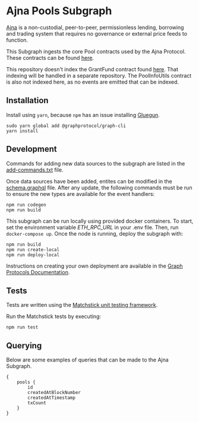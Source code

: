 # Ajna Pools Subgraph

[Ajna](https://www.ajna.finance/) is a non-custodial, peer-to-peer, permissionless lending, borrowing and trading system that requires no governance or external price feeds to function.

This Subgraph ingests the core Pool contracts used by the Ajna Protocol. These contracts can be found [here](https://github.com/ajna-finance/contracts).

This repository doesn't index the GrantFund contract found [here](https://github.com/ajna-finance/ecosystem-coordination). That indexing will be handled in a separate repository. The PoolInfoUtils contract is also not indexed here, as no events are emitted that can be indexed.

## Installation
Install using `yarn`, because `npm` has an issue installing [Gluegun](https://github.com/infinitered/gluegun).
```
sudo yarn global add @graphprotocol/graph-cli
yarn install
```

## Development

Commands for adding new data sources to the subgraph are listed in the [add-commands.txt](./add-commands.txt) file.

Once data sources have been added, entites can be modified in the [schema.graphql](./schema.graphql) file. After any update, the following commands must be run to ensure the new types are available for the event handlers:
```
npm run codegen
npm run build
```

This subgraph can be run locally using provided docker containers. To start, set the environment variable *ETH_RPC_URL* in your .env file. Then, run `docker-compose up`. Once the node is running, deploy the subgraph with:
```
npm run build
npm run create-local
npm run deploy-local
```

Instructions on creating your own deployment are available in the [Graph Protocols Documentation](https://thegraph.com/docs/en/cookbook/quick-start/).

## Tests

Tests are written using the [Matchstick unit testing framework](https://github.com/LimeChain/matchstick/blob/main/README.md).

Run the Matchstick tests by executing: 
```
npm run test
```

## Querying

Below are some examples of queries that can be made to the Ajna Subgraph.

```
{
    pools {
        id
        createdAtBlockNumber
        createdAtTimestamp
        txCount
    }
}
```